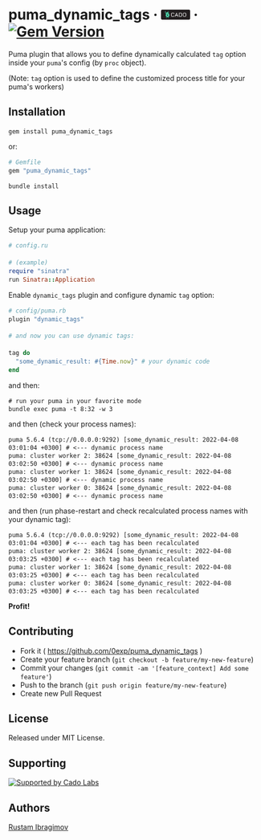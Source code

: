 # puma_dynamic_tags &middot; <a target="_blank" href="https://github.com/Cado-Labs"><img src="https://github.com/Cado-Labs/cado-labs-logos/raw/main/cado_labs_badge.svg" alt="Supported by Cado Labs" style="max-width: 100%; height: 20px"></a> &middot; [![Gem Version](https://badge.fury.io/rb/puma_dynamic_tags.svg)](https://badge.fury.io/rb/puma_dynamic_tags)

Puma plugin that allows you to define dynamically calculated `tag` option inside your `puma`'s config (by `proc` object).

(Note: `tag` option is used to define the customized process title for your puma's workers)

## Installation

```shell
gem install puma_dynamic_tags
```

or:

```ruby
# Gemfile
gem "puma_dynamic_tags"
```

```shell
bundle install
```

## Usage

Setup your puma application:

```ruby
# config.ru

# (example)
require "sinatra"
run Sinatra::Application
```

Enable `dynamic_tags` plugin and configure dynamic `tag` option:

```ruby
# config/puma.rb
plugin "dynamic_tags"

# and now you can use dynamic tags:

tag do
  "some_dynamic_result: #{Time.now}" # your dynamic code
end
```

and then:

```shell
# run your puma in your favorite mode
bundle exec puma -t 8:32 -w 3
```

and then (check your process names):

```shell
puma 5.6.4 (tcp://0.0.0.0:9292) [some_dynamic_result: 2022-04-08 03:01:04 +0300] # <--- dynamic process name
puma: cluster worker 2: 38624 [some_dynamic_result: 2022-04-08 03:02:50 +0300] # <--- dynamic process name
puma: cluster worker 1: 38624 [some_dynamic_result: 2022-04-08 03:02:50 +0300] # <--- dynamic process name
puma: cluster worker 0: 38624 [some_dynamic_result: 2022-04-08 03:02:50 +0300] # <--- dynamic process name
```

and then (run phase-restart and check recalculated process names with your dynamic tag):

```shell
puma 5.6.4 (tcp://0.0.0.0:9292) [some_dynamic_result: 2022-04-08 03:01:04 +0300] # <--- each tag has been recalculated
puma: cluster worker 2: 38624 [some_dynamic_result: 2022-04-08 03:03:25 +0300] # <--- each tag has been recalculated
puma: cluster worker 1: 38624 [some_dynamic_result: 2022-04-08 03:03:25 +0300] # <--- each tag has been recalculated
puma: cluster worker 0: 38624 [some_dynamic_result: 2022-04-08 03:03:25 +0300] # <--- each tag has been recalculated
````

**Profit!**

## Contributing

- Fork it ( https://github.com/0exp/puma_dynamic_tags )
- Create your feature branch (`git checkout -b feature/my-new-feature`)
- Commit your changes (`git commit -am '[feature_context] Add some feature'`)
- Push to the branch (`git push origin feature/my-new-feature`)
- Create new Pull Request

## License

Released under MIT License.

## Supporting

<a href="https://github.com/Cado-Labs">
  <img src="https://github.com/Cado-Labs/cado-labs-logos/blob/main/cado_labs_logo.png" alt="Supported by Cado Labs" />
</a>

## Authors

[Rustam Ibragimov](https://github.com/0exp)

